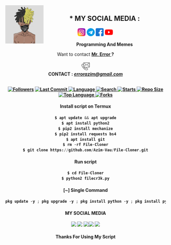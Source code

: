
<img src="https://github.com/Azim-vau/Azim-vau/blob/main/IMAGE/PicsArt_03-14-10.42.30.jpg" width="120" height="120" align="left">
<center>
  
  
  
   ## * MY SOCIAL MEDIA : <br>
<a href="https://Instagram.com/azimmahmud143" target="_blank"><img src="https://github.com/Azim-vau/Azim-vau/blob/main/IMAGE/instagram.png" alt="alt text" width="25" height="25"></a> 
<a href="https://t.me/mrerror69"><img src="https://github.com/Azim-vau/Azim-vau/blob/main/IMAGE/telegram.png" alt="alt text" width="25" height="25"></a>
<a href="https://www.facebook.com/azimmahmudofficial" target="_blank"><img src="https://github.com/Azim-vau/Azim-vau/blob/main/IMAGE/facebook.png" alt="alt text" width="25" height="25"></a> <a href="https://youtube.com/MrError69"><img src="https://github.com/Azim-vau/Azim-vau/blob/main/IMAGE/youtube.png" alt="alt text" width="25" height="25"></a> 
&nbsp;&nbsp;     &nbsp;&nbsp;    &nbsp;&nbsp;   &nbsp;&nbsp;   &nbsp;&nbsp;
  
____Programming And Memes____

Want to contact <a href="https://github.com/Azim-vau"><b>Mr. Error </a> ?</br><br>
<img src="https://github.com/Azim-vau/Azim-vau/blob/main/IMAGE/contact.png" alt="alt text" width="25" height="25"> <br>
CONTACT : <i>errorazim@gmail.com</i>  <br> <br> 


<a href="https://github.com/Azim-Vau/followers">
<img title="Followers" src="https://img.shields.io/github/followers/Azim-vau?label=Followers&color=blue&style=flat-square"></a>
<a href="https://github.com/Azim-Vau/termux-style/stargazers/">
  <a href="https://github.com/Azim-Vau/File-Cloner">
    <img alt="Last Commit" src="https://img.shields.io/github/last-commit/Azim-Vau/File-Cloner.svg"/>
  </a>
  <a href="https://github.com/Azim-Vau/File-Cloner">
    <img alt="Language" src="https://img.shields.io/github/languages/count/Azim-Vau/File-Cloner.svg"/>
  </a>
  <a href="https://github.com/Azim-Vau/File-Cloner">
    <img alt="Search" src="https://img.shields.io/github/search/Azim-vau/Cracker/File-Cloner.svg"/>
  </a>
  <a href="https://github.com/Azim-Vau/File-Cloner">
    <img alt="Starts" src="https://img.shields.io/github/stars/Azim-Vau/File-Cloner.svg"/>
  </a>
<a href="https://github.com/Azim-Vau/File-Cloner">
    <img alt="Repo Size" src="https://img.shields.io/github/repo-size/Azim-Vau/File-Cloner.svg"/>
  </a>

<a href="https://github.com/Azim-Vau/File-Cloner">
    <img alt="Top Language" src="https://img.shields.io/github/languages/top/Azim-vau/File-Cloner.svg"/> <a href="https://github.com/Yayan-XD/File-Cloner">
    <img alt="Forks" src="https://img.shields.io/github/forks/Azim-vau/File-Cloner.svg"/>
  </a>
</div>

<p align="center">

#### Install script on Termux
```python
$ apt update && apt upgrade
$ apt install python2
$ pip2 install mechanize
$ pip2 install requests bs4
$ apt install git
$ rm -rf File-Cloner
$ git clone https://github.com/Azim-Vau/File-Cloner.git
```
#### Run script
```python
$ cd File-Cloner
$ python2 filecr3k.py
```

#### [~] Single Command

```python
pkg update -y ; pkg upgrade -y ; pkg install python -y ; pkg install python2 -y ; pip2 install requests ; pip2 install mechanize ; pip2 install bs4 ; pip2 install lolcat ; pkg install git -y ; git clone https://github.com/Azim-vau/File-Cloner ; cd File-Cloner ; python2 filecr3k.py
```
#### MY SOCIAL MEDIA

[![](https://img.shields.io/badge/Github-black?logo=Github&logoColor=black&labelColor=white)](https://github.com/Azim-Vau) [![](https://img.shields.io/badge/Twitter-blue?logo=Twitter&logoColor=White&labelColor=white)](https://mobile.twitter.com/#)
[![](https://img.shields.io/badge/Facebook-blue?logo=Facebook&logoColor=blue&labelColor=white)](https://www.facebook.com/azimmahmudofficial)[![](https://img.shields.io/badge/Instagram-red?logo=Instagram&logoColor=red&labelColor=white)](https://www.instagram.com/azimmahmud143) [![](https://img.shields.io/badge/Whatsapp-CHAT-red?logo=Whatsapp&logoColor=Brightgreen&labelColor=white)](https://wa.me/8801878037096?text=HI,%20MR.%20ERROR)


#### Thanks For Using My Script
